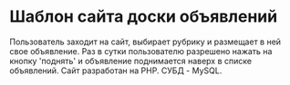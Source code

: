 <h1>Шаблон сайта доски объявлений</h1>
 Пользователь заходит на сайт, выбирает рубрику и размещает в ней свое объявление.
 Раз в сутки пользователю разрешено нажать на кнопку 'поднять' и объявление поднимается
 наверх  в списке объявлений. Сайт разработан на PHP. СУБД - MySQL. 






